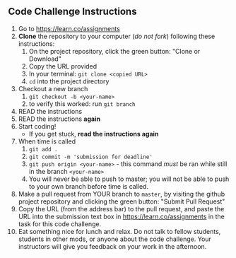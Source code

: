 ## Code Challenge Instructions

1. Go to https://learn.co/assignments
2. **Clone** the repository to your computer (*do not fork*) following these instructions:
   1. On the project repository, click the green button: "Clone or Download"
   2. Copy the URL provided
   3. In your terminal: `git clone <copied URL>`
   4. `cd` into the project directory
3. Checkout a new branch
   1. `git checkout -b <your-name>`
   2. to verify this worked: run `git branch`
4. READ the instructions
5. READ the instructions **again**
6. Start coding!
   - If you get stuck, **read the instructions again**
7. When time is called
   1. `git add .`
   2. `git commit -m 'submission for deadline'`
   3. `git push origin <your-name>` - this command *must* be ran while still in the branch `<your-name>`
   4. You will never be able to push to master; you will not be able to push to your own branch before time is called.
8. Make a pull request from YOUR branch to `master`, by visiting the github project repository and clicking the green button: "Submit Pull Request"
9. Copy the URL (from the address bar) to the pull request, and paste the URL into the submission text box in https://learn.co/assignments in the task for this code challenge.
10. Eat something nice for lunch and relax. Do not talk to fellow students, students in other mods, or anyone about the code challenge. Your instructors will give you feedback on your work in the afternoon.
